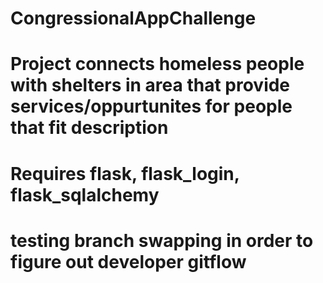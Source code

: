 # CongressionalAppChallenge

# Project connects homeless people with shelters in area that provide services/oppurtunites for people that fit description

# Requires flask, flask_login, flask_sqlalchemy

# testing branch swapping in order to figure out developer gitflow